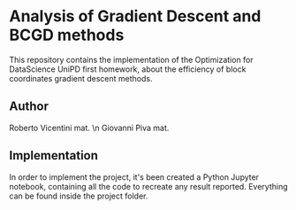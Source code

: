 # Analysis of Gradient Descent and BCGD methods
This repository contains the implementation of the Optimization for DataScience UniPD first homework, about the efficiency of block coordinates gradient descent methods.

## Author
Roberto Vicentini mat. \n
Giovanni Piva mat. 

## Implementation
In order to implement the project, it's been created a Python Jupyter notebook, containing all the code to recreate any result reported. Everything can be found inside the project folder.
